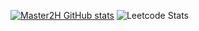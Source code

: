 [![Master2H GitHub stats](https://github-readme-stats.vercel.app/api?username=Master2H&show_icons=true&theme=dark&locale=kr)](https://github.com/Portfolio/github-readme-stats)
![Leetcode Stats](https://leetcard.jacoblin.cool/Master2H?ext=contest)